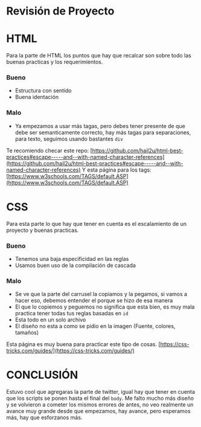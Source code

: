 
# Revisión de Proyecto 



# HTML

Para la parte de HTML los puntos que hay que recalcar son sobre todo las buenas practicas y los requerimientos.

###  Bueno

- Estructura con sentido
- Buena identación

### Malo

- Ya empezamos a usar más tagas, pero debes tener presente de que debe ser semanticamente correcto, hay más tagas para separaciones, para texto, seguimos usando bastantes `div`

Te recomiendo checar este repo:
[https://github.com/hail2u/html-best-practices#escape-----and--with-named-character-references](https://github.com/hail2u/html-best-practices#escape-----and--with-named-character-references)
Y esta página para los tags: 
[https://www.w3schools.com/TAGS/default.ASP](https://www.w3schools.com/TAGS/default.ASP)

# CSS

Para esta parte lo que hay que tener en cuenta es el escalamiento de un proyecto y buenas practicas.

### Bueno

- Tenemos una baja especificidad en las reglas
- Usamos buen uso de la compilación de cascada

### Malo

- Se ve que la parte del carrusel la copiamos y la pegamos, si vamos a hacer eso, debemos entender el porque se hizo de esa manera
- El que lo copiemos y peguemos no significa que esta bien, es muy mala practica tener todas tus reglas basadas en `id`
- Esta todo en un solo archivo
- El diseño no esta a como se pidio en la imagen (Fuente, colores, tamaños)

Esta página es muy buena para practicar este tipo de cosas.
[https://css-tricks.com/guides/](https://css-tricks.com/guides/)

# CONCLUSIÓN

Estuvo cool que agregaras la parte de twitter, igual hay que tener en cuenta que los scripts se ponen hasta el final del `body`. Me falto mucho más diseño y se volvieron a cometer los mismos errores de antes, no veo realmente un avance muy grande desde que empezamos, hay avance, pero esperamos más, hay que esforzanos más.
